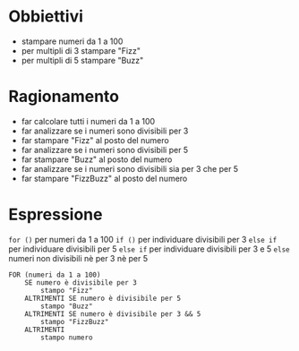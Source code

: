 # Obbiettivi
* stampare numeri da 1 a 100
* per multipli di 3 stampare "Fizz"
* per multipli di 5 stampare "Buzz"

# Ragionamento
* far calcolare tutti i numeri da 1 a 100
* far analizzare se i numeri sono divisibili per 3
* far stampare "Fizz" al posto del numero
* far analizzare se i numeri sono divisibili per 5
* far stampare "Buzz" al posto del numero
* far analizzare se i numeri sono divisibili sia per 3 che per 5
* far stampare "FizzBuzz" al posto del numero

# Espressione
`for ()` per numeri da 1 a 100
`if ()` per individuare divisibili per 3
`else if` per individuare divisibili per 5
`else if` per individuare divisibili per 3 e 5
`else` numeri non divisibili nè per 3 nè per 5

```
FOR (numeri da 1 a 100)
    SE numero è divisibile per 3
        stampo "Fizz"
    ALTRIMENTI SE numero è divisibile per 5
        stampo "Buzz"
    ALTRIMENTI SE numero è divisibile per 3 && 5
        stampo "FizzBuzz"
    ALTRIMENTI
        stampo numero
```